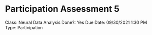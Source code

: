 # Participation Assessment 5

Class: Neural Data Analysis
Done?: Yes
Due Date: 09/30/2021 1:30 PM
Type: Participation